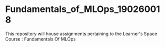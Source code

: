 # Fundamentals_of_MLOps_190260018
This repository will house assignments pertaining to the Learner's Space Course : Fundamentals Of MLOps
